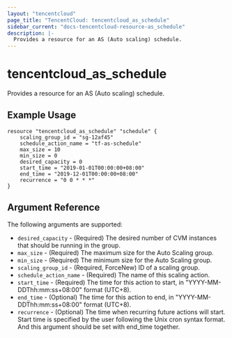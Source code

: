 ```yaml
---
layout: "tencentcloud"
page_title: "TencentCloud: tencentcloud_as_schedule"
sidebar_current: "docs-tencentcloud-resource-as_schedule"
description: |-
  Provides a resource for an AS (Auto scaling) schedule.
---
```


# tencentcloud_as_schedule

Provides a resource for an AS (Auto scaling) schedule.

## Example Usage

```hcl
resource "tencentcloud_as_schedule" "schedule" {
	scaling_group_id = "sg-12af45"
	schedule_action_name = "tf-as-schedule"
	max_size = 10
	min_size = 0
	desired_capacity = 0
	start_time = "2019-01-01T00:00:00+08:00"
	end_time = "2019-12-01T00:00:00+08:00"
	recurrence = "0 0 * * *"
}
```

## Argument Reference

The following arguments are supported:

* `desired_capacity` - (Required) The desired number of CVM instances that should be running in the group.
* `max_size` - (Required) The maximum size for the Auto Scaling group.
* `min_size` - (Required) The minimum size for the Auto Scaling group.
* `scaling_group_id` - (Required, ForceNew) ID of a scaling group.
* `schedule_action_name` - (Required) The name of this scaling action.
* `start_time` - (Required) The time for this action to start, in "YYYY-MM-DDThh:mm:ss+08:00" format (UTC+8).
* `end_time` - (Optional) The time for this action to end, in "YYYY-MM-DDThh:mm:ss+08:00" format (UTC+8).
* `recurrence` - (Optional) The time when recurring future actions will start. Start time is specified by the user following the Unix cron syntax format. And this argument should be set with end_time together.


